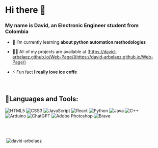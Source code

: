 <h1>Hi there 👋</h1>
<h3>My name is David, an Electronic Engineer student from Colombia</h3>

- 🌱 I’m currently learning **about python automation methodologies**

- 👨‍💻 All of my projects are available at [https://david-arbelaez.github.io/Web-Page/](https://david-arbelaez.github.io/Web-Page/)

- ⚡ Fun fact **I really love ice coffe**

<br/>

<h2 align="left">🔧Languages and Tools:</h2>

![HTML5](https://img.shields.io/badge/html5-%23E34F26.svg?style=for-the-badge&logo=html5&logoColor=white)
![CSS3](https://img.shields.io/badge/css3-%231572B6.svg?style=for-the-badge&logo=css3&logoColor=white)
![JavaScript](https://img.shields.io/badge/javascript-%23323330.svg?style=for-the-badge&logo=javascript&logoColor=%23F7DF1E)
![React](https://img.shields.io/badge/react-%2320232a.svg?style=for-the-badge&logo=react&logoColor=%2361DAFB)
![Python](https://img.shields.io/badge/python-3670A0?style=for-the-badge&logo=python&logoColor=ffdd54)
![Java](https://img.shields.io/badge/java-%23ED8B00.svg?style=for-the-badge&logo=openjdk&logoColor=white)
![C++](https://img.shields.io/badge/c++-%2300599C.svg?style=for-the-badge&logo=c%2B%2B&logoColor=white)
![Arduino](https://img.shields.io/badge/-Arduino-00979D?style=for-the-badge&logo=Arduino&logoColor=white)
![ChatGPT](https://img.shields.io/badge/chatGPT-74aa9c?style=for-the-badge&logo=openai&logoColor=white) 
![Adobe Photoshop](https://img.shields.io/badge/adobe%20photoshop-%2331A8FF.svg?style=for-the-badge&logo=adobe%20photoshop&logoColor=white)
![Brave](https://img.shields.io/badge/Brave-FB542B?style=for-the-badge&logo=Brave&logoColor=white)


<br/>
<br/>

<p>&nbsp;<img align="center" src="https://github-readme-stats.vercel.app/api?username=david-arbelaez&show_icons=true&locale=en&theme=gruvbox" alt="david-arbelaez" /></p>

